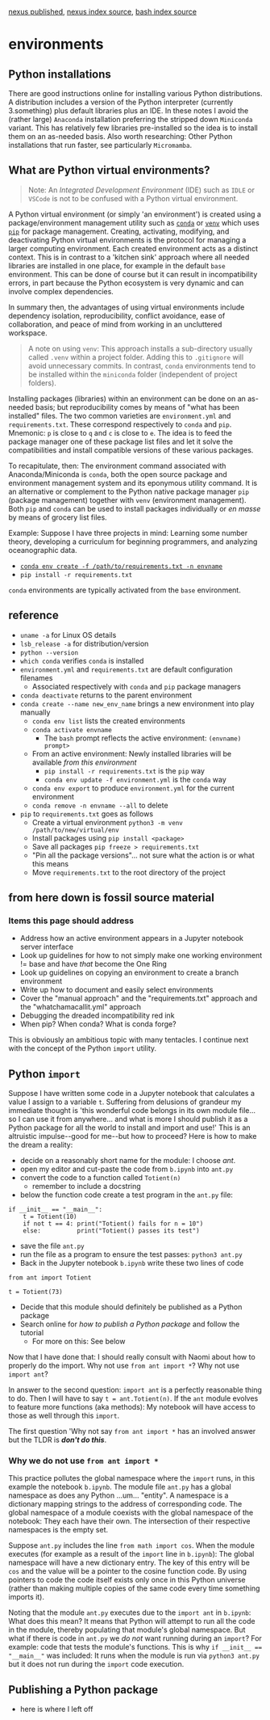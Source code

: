 [nexus published](https://robfatland.github.io/nexus), [nexus index source](https://github.com/robfatland/nexus/blob/gh-pages/index.md),
[bash index source](https://github.com/robfatland/nexus/blob/gh-pages/bash/index.md)



# environments

## Python installations


There are good instructions online for installing various Python distributions. A distribution includes a version of the Python
interpreter (currently 3.something) plus default libraries plus an IDE. In these notes I avoid the (rather large) `Anaconda` 
installation preferring the stripped down `Miniconda` variant. This has relatively few libraries pre-installed so the idea is
to install them on an as-needed basis. Also worth researching: Other Python installations that run faster, see particularly
`Micromamba`. 


## What are Python virtual environments?


> Note: An *Integrated Development Environment* (IDE) such as `IDLE` or `VSCode` is not to be confused with a Python
> virtual environment.

 
A Python virtual environment (or simply 'an environment') is created using a package/environment management utility such as 
[`conda`](https://en.wikipedia.org/wiki/Conda_(package_manager))
or [`venv`](https://docs.python.org/3/library/venv.html) which uses 
[`pip`](https://en.wikipedia.org/wiki/Pip_(package_manager))
for package management. 
Creating, activating, modifying, and deactivating Python virtual environments 
is the protocol for managing a larger computing environment. Each created environment acts as a distinct context. This
is in contrast to a 'kitchen sink' approach where all needed libraries are installed in one place, for example in the default 
`base` environment. This can be done of course but it can result in incompatibility errors, in part because the Python ecosystem 
is very dynamic and can involve complex dependencies.


In summary then, the advantages of using virtual environments include dependency isolation, reproducibility, conflict 
avoidance, ease of collaboration, and peace of mind from working in an uncluttered workspace.


> A note on using `venv`: This approach installs a sub-directory usually called `.venv` within a project folder. Adding
> this to `.gitignore` will avoid unnecessary commits. In contrast, `conda` environments tend to be installed within
> the `miniconda` folder (independent of project folders).


Installing packages (libraries) within an environment can be done on an as-needed basis; but reproducibility comes by
means of "what has been installed" files. The two common varieties are `environment.yml` and `requirements.txt`. These
correspond respectively to `conda` and `pip`. Mnemonic: `p` is close to `q` and `c` is close to `e`. The idea is to
feed the package manager one of these package list files and let it solve the compatibilities and install compatible
versions of these various packages.


To recapitulate, then: The environment command associated with Anaconda/Miniconda is `conda`,
both the open source package and environment management system and its eponymous utility command. 
It is an alternative or complement to the Python native package manager `pip` (package management)
together with `venv` (environment management). Both `pip` and `conda` can be used to install packages 
individually or *en masse* by means of grocery list files.


Example: Suppose I have three projects in mind: Learning some number theory, developing a curriculum for beginning programmers,
and analyzing oceanographic data.



- [`conda env create -f /path/to/requirements.txt -n envname`](https://docs.conda.io/projects/conda/en/stable/commands/env/create.html)
- `pip install -r requirements.txt` 


`conda` environments are typically activated from the `base` environment. 


## reference


- `uname -a` for Linux OS details
- `lsb_release -a` for distribution/version
- `python --version`
- `which conda` verifies `conda` is installed
- `environment.yml` and `requirements.txt` are default configuration filenames
    - Associated respectively with `conda` and `pip` package managers
- `conda deactivate` returns to the parent environment
- `conda create --name new_env_name` brings a new environment into play manually
    - `conda env list` lists the created environments
    - `conda activate envname`
        - The `bash` prompt reflects the active environment: `(envname) prompt>`
    - From an active environment: Newly installed libraries will be available *from this environment*
        - `pip install -r requirements.txt` is the `pip` way
        - `conda env update -f environment.yml` is the `conda` way
    - `conda env export` to produce `environment.yml` for the current environment
    - `conda remove -n envname --all` to delete
- `pip` to `requirements.txt` goes as follows
    - Create a virtual environment `python3 -m venv /path/to/new/virtual/env`
    - Install packages using `pip install <package>`
    - Save all packages `pip freeze > requirements.txt`
    - "Pin all the package versions"... not sure what the action is or what this means
    - Move `requirements.txt` to the root directory of the project


## from here down is fossil source material

### Items this page should address


- Address how an active environment appears in a Jupyter notebook server interface
- Look up guidelines for how to not simply make one working environment != base and have *that* become the One Ring
- Look up guidelines on copying an environment to create a branch environment
- Write up how to document and easily select environments
- Cover the "manual approach" and the "requirements.txt" approach and the "whatchamacallit.yml" approach
- Debugging the dreaded incompatibility red ink
- When pip? When conda? What is conda forge?


This is obviously an ambitious topic with many tentacles. I continue next with the concept 
of the Python `import` utility.


## Python `import`


Suppose I have written some code in a Jupyter notebook that calculates
a value I assign to a variable `t`.  Suffering from delusions of grandeur my 
immediate thought is 'this wonderful code belongs in its own module file... so I can use
it from anywhere... and what is more I should publish it as a Python package for all the 
world to install and import and use!' This is an altruistic impulse--good for me--but
how to proceed? Here is how to make the dream a reality:

- decide on a reasonably short name for the module: I choose *ant*.
- open my editor and cut-paste the code from `b.ipynb` into `ant.py`
- convert the code to a function called `Totient(n)`
    - remember to include a docstring
- below the function code create a test program in the `ant.py` file:


```
if __init__ == "__main__":
    t = Totient(10)
    if not t == 4: print("Totient() fails for n = 10")
    else:          print("Totient() passes its test")
```

- save the file `ant.py`
- run the file as a program to ensure the test passes: `python3 ant.py`
- Back in the Jupyter notebook `b.ipynb` write these two lines of code
 
```
from ant import Totient

t = Totient(73)
```

- Decide that this module should definitely be published as a Python package
- Search online for *how to publish a Python package* and follow the tutorial
    - For more on this: See below


Now that I have done that: I should really consult with Naomi about how to properly
do the import. Why not use `from ant import *`? Why not use `import ant`?


In answer to the second question: `import ant` is a perfectly reasonable thing
to do. Then I will have to say `t = ant.Totient(n)`. If the `ant` module evolves
to feature more functions (aka methods): My notebook will have access to those
as well through this `import`.


The first question 'Why not say `from ant import *` has an involved answer but
the TLDR is ***don't do this***.


### Why we do not use `from ant import *`


This practice pollutes the global namespace where the `import` runs, in this 
example the notebook `b.ipynb`. The module file `ant.py` has a global namespace 
as does any Python ...um... "entity".  A namespace is a dictionary mapping strings
to the address of corresponding code. The global namespace of a module coexists 
with the global namespace of the notebook: They each have their own. The 
intersection of their respective namespaces is the empty set. 


Suppose `ant.py` includes the line `from math import cos`. When the module executes
(for example as a result of the `import` line in `b.ipynb`):  The global namespace 
will have a new dictionary entry. The key of this entry will be `cos` and the value 
will be a pointer to the cosine function code. By using pointers to code the code
itself exists only once in this Python universe (rather than making multiple
copies of the same code every time something imports it). 


Noting that the module `ant.py` executes due to the `import ant` in `b.ipynb`:
What does this mean? It means that Python will attempt to run all the code in
the module, thereby populating that module's global namespace. But what if there
is code in `ant.py` we *do not* want running during an `import`?  For example:
code that tests the module's functions. This is why `if __init__ == "__main__"`
was included: It runs when the module is run via `python3 ant.py` but it does
not run during the `import` code execution. 


## Publishing a Python package

- here is where I left off
